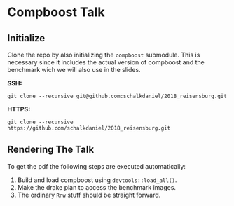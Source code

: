 # Compboost Talk

## Initialize

Clone the repo by also initializing the `compboost` submodule. This is necessary since it includes the actual version of compboost and the benchmark wich we will also use in the slides.

**SSH:**
```
git clone --recursive git@github.com:schalkdaniel/2018_reisensburg.git
```

**HTTPS:**
```
git clone --recursive https://github.com/schalkdaniel/2018_reisensburg.git
```

## Rendering The Talk

To get the pdf the following steps are executed automatically:

1. Build and load compboost using `devtools::load_all()`.
2. Make the drake plan to access the benchmark images.
3. The ordinary `Rnw` stuff should be straight forward.
